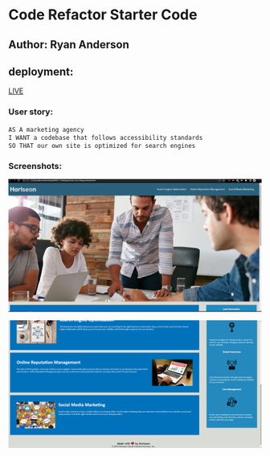 # Code Refactor Starter Code

## Author: Ryan Anderson

##  deployment:
[LIVE](https://thetoastinside.github.io/horiseon/)

### User story:
```
AS A marketing agency
I WANT a codebase that follows accessibility standards
SO THAT our own site is optimized for search engines
```


### Screenshots:

![Screenshot 1](https://github.com/Thetoastinside/horiseon/blob/master/Capture_1.PNG)


![Screenshot 2](https://github.com/Thetoastinside/horiseon/blob/master/Capture_2.PNG)


